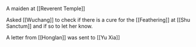 A maiden at [[Reverent Temple]]

Asked [[Wuchang]] to check if there is a cure for the [[Feathering]] at [[Shu Sanctum]] and if so to let her know.

A letter from [[Honglan]] was sent to [[Yu Xia]]